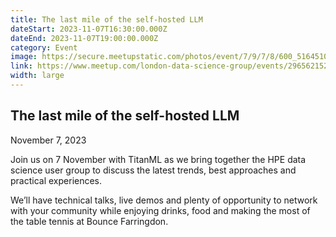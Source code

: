 ```yaml
---
title: The last mile of the self-hosted LLM
dateStart: 2023-11-07T16:30:00.000Z
dateEnd: 2023-11-07T19:00:00.000Z
category: Event
image: https://secure.meetupstatic.com/photos/event/7/9/7/8/600_516451096.webp?w=384
link: https://www.meetup.com/london-data-science-group/events/296562152/
width: large
---
```

## The last mile of the self-hosted LLM

November 7, 2023

Join us on 7 November with TitanML as we bring together the HPE data science user group to discuss the latest trends, best approaches and practical experiences.

We’ll have technical talks, live demos and plenty of opportunity to network with your community while enjoying drinks, food and making the most of the table tennis at Bounce Farringdon.